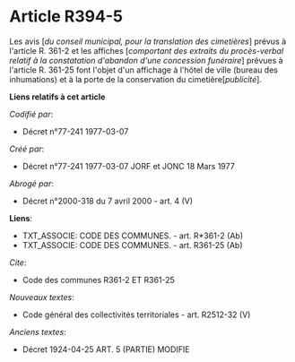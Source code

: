 # Article R394-5

Les avis [*du conseil municipal, pour la translation des cimetières*] prévus à l'article R. 361-2 et les affiches
[*comportant des extraits du procès-verbal relatif à la constatation d'abandon d'une concession funéraire*] prévues à
l'article R. 361-25 font l'objet d'un affichage à l'hôtel de ville (bureau des inhumations) et à la porte de la conservation
du cimetière[*publicité*].

**Liens relatifs à cet article**

_Codifié par_:

  - Décret n°77-241 1977-03-07

_Créé par_:

  - Décret n°77-241 1977-03-07 JORF et JONC 18 Mars 1977

_Abrogé par_:

  - Décret n°2000-318 du 7 avril 2000 - art. 4 (V)

**Liens**:

  - TXT_ASSOCIE: CODE DES COMMUNES. - art. R*361-2 (Ab)
  - TXT_ASSOCIE: CODE DES COMMUNES. - art. R361-25 (Ab)

_Cite_:

  - Code des communes R361-2 ET R361-25

_Nouveaux textes_:

  - Code général des collectivités territoriales - art. R2512-32 (V)

_Anciens textes_:

  - Décret  1924-04-25 ART. 5 (PARTIE) MODIFIE
